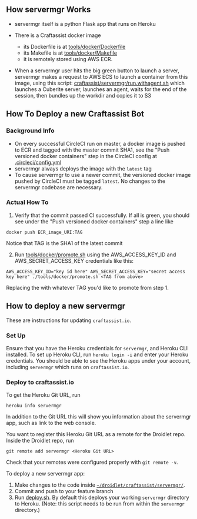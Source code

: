 ## How servermgr Works

- servermgr itself is a python Flask app that runs on Heroku
- There is a Craftassist docker image
    - its Dockerfile is at [tools/docker/Dockerfile](https://github.com/facebookresearch/fairo/blob/main/tools/docker/Dockerfile)
    - its Makefile is at [tools/docker/Makefile](https://github.com/facebookresearch/fairo/blob/main/tools/docker/Makefile)
    - it is remotely stored using AWS ECR.

- When a servermgr user hits the big green button to launch a server, servermgr
  makes a request to AWS ECS to launch a container from this image, using this
  script: [craftassist/servermgr/run.withagent.sh](https://github.com/facebookresearch/fairo/blob/main/craftassist/servermgr/run.withagent.sh) which
  launches a Cuberite server, launches an agent, waits for the end of the session, then
  bundles up the workdir and copies it to S3

## How To Deploy a new Craftassist Bot

### Background Info

- On every successful CircleCI run on master, a docker image is pushed to ECR
  and tagged with the master commit SHA1, see the "Push versioned docker
  containers" step in the CircleCI config at [.circleci/config.yml](https://github.com/facebookresearch/fairo/blob/main/.circleci/config.yml)
- servermgr always deploys the image with the `latest` tag
- To cause servermgr to use a newer commit, the versioned docker image pushed
  by CircleCI must be tagged `latest`. No changes to the servermgr codebase are
  necessary.

### Actual How To

1. Verify that the commit passed CI successfully. If all is green, you should see under the "Push versioned docker containers" step a line like

```
docker push ECR_image_URI:TAG
```

Notice that TAG is the SHA1 of the latest commit

2. Run [tools/docker/promote.sh](https://github.com/facebookresearch/fairo/blob/main/tools/docker/promote.sh) using the AWS_ACCESS_KEY_ID and AWS_SECRET_ACCESS_KEY credentials like this:

```
AWS_ACCESS_KEY_ID="key id here" AWS_SECRET_ACCESS_KEY="secret access key here" ./tools/docker/promote.sh <TAG from above>
```

Replacing the <TAG from above> with whatever TAG you'd like to promote from step 1.


## How to deploy a new servermgr

These are instructions for updating `craftassist.io`.

### Set Up

Ensure that you have the Heroku credentials for `servermgr`, and Heroku CLI installed. To set up Heroku CLI, run `heroku login -i` and enter your Heroku credentials. You should be able to see the Heroku apps under your account, including `servermgr` which runs on `craftassist.io`.

### Deploy to craftassist.io

To get the Heroku Git URL, run
```
heroku info servermgr
```

In addition to the Git URL this will show you information about the servermgr app, such as link to the web console.

You want to register this Heroku Git URL as a remote for the Droidlet repo. Inside the Droidlet repo, run 
```
git remote add servermgr <Heroku Git URL>
```

Check that your remotes were configured properly with `git remote -v`.

To deploy a new servermgr app:
1. Make changes to the code inside [`~/droidlet/craftassist/servermgr/`]().
2. Commit and push to your feature branch
3. Run [deploy.sh](deploy.sh). By default this deploys your working `servermgr` directory to Heroku. (Note: this script needs to be run from within the `servermgr` directory.)
